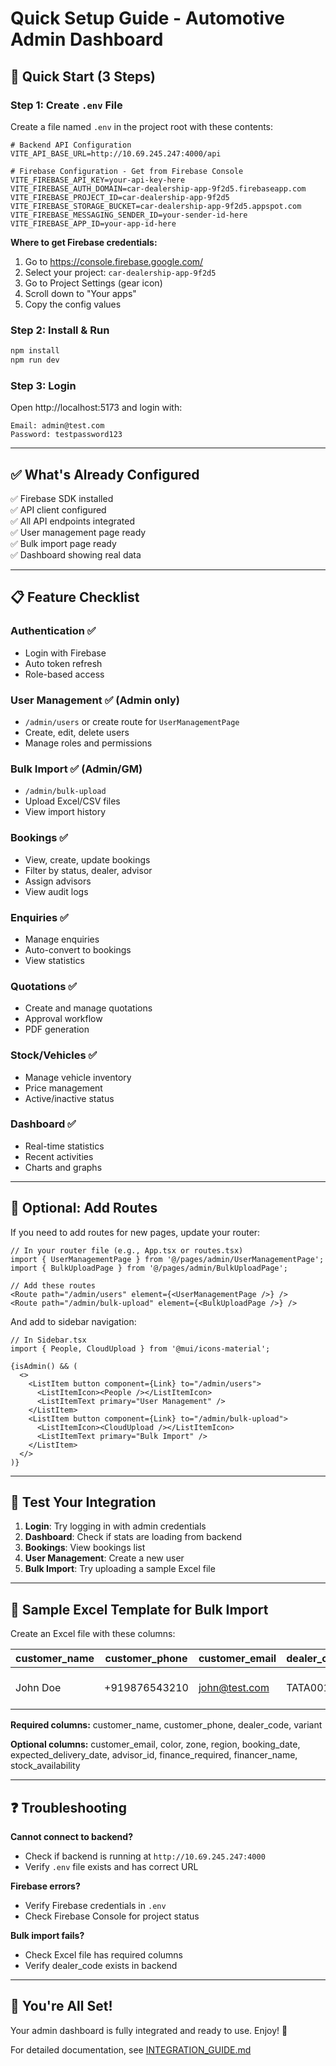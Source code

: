 # Quick Setup Guide - Automotive Admin Dashboard

## 🚀 Quick Start (3 Steps)

### Step 1: Create `.env` File

Create a file named `.env` in the project root with these contents:

```env
# Backend API Configuration
VITE_API_BASE_URL=http://10.69.245.247:4000/api

# Firebase Configuration - Get from Firebase Console
VITE_FIREBASE_API_KEY=your-api-key-here
VITE_FIREBASE_AUTH_DOMAIN=car-dealership-app-9f2d5.firebaseapp.com
VITE_FIREBASE_PROJECT_ID=car-dealership-app-9f2d5
VITE_FIREBASE_STORAGE_BUCKET=car-dealership-app-9f2d5.appspot.com
VITE_FIREBASE_MESSAGING_SENDER_ID=your-sender-id-here
VITE_FIREBASE_APP_ID=your-app-id-here
```

**Where to get Firebase credentials:**
1. Go to https://console.firebase.google.com/
2. Select your project: `car-dealership-app-9f2d5`
3. Go to Project Settings (gear icon)
4. Scroll down to "Your apps"
5. Copy the config values

### Step 2: Install & Run

```bash
npm install
npm run dev
```

### Step 3: Login

Open http://localhost:5173 and login with:
```
Email: admin@test.com
Password: testpassword123
```

---

## ✅ What's Already Configured

✅ Firebase SDK installed  
✅ API client configured  
✅ All API endpoints integrated  
✅ User management page ready  
✅ Bulk import page ready  
✅ Dashboard showing real data  

---

## 📋 Feature Checklist

### Authentication ✅
- Login with Firebase
- Auto token refresh
- Role-based access

### User Management ✅ (Admin only)
- `/admin/users` or create route for `UserManagementPage`
- Create, edit, delete users
- Manage roles and permissions

### Bulk Import ✅ (Admin/GM)
- `/admin/bulk-upload`
- Upload Excel/CSV files
- View import history

### Bookings ✅
- View, create, update bookings
- Filter by status, dealer, advisor
- Assign advisors
- View audit logs

### Enquiries ✅
- Manage enquiries
- Auto-convert to bookings
- View statistics

### Quotations ✅
- Create and manage quotations
- Approval workflow
- PDF generation

### Stock/Vehicles ✅
- Manage vehicle inventory
- Price management
- Active/inactive status

### Dashboard ✅
- Real-time statistics
- Recent activities
- Charts and graphs

---

## 🔧 Optional: Add Routes

If you need to add routes for new pages, update your router:

```tsx
// In your router file (e.g., App.tsx or routes.tsx)
import { UserManagementPage } from '@/pages/admin/UserManagementPage';
import { BulkUploadPage } from '@/pages/admin/BulkUploadPage';

// Add these routes
<Route path="/admin/users" element={<UserManagementPage />} />
<Route path="/admin/bulk-upload" element={<BulkUploadPage />} />
```

And add to sidebar navigation:

```tsx
// In Sidebar.tsx
import { People, CloudUpload } from '@mui/icons-material';

{isAdmin() && (
  <>
    <ListItem button component={Link} to="/admin/users">
      <ListItemIcon><People /></ListItemIcon>
      <ListItemText primary="User Management" />
    </ListItem>
    <ListItem button component={Link} to="/admin/bulk-upload">
      <ListItemIcon><CloudUpload /></ListItemIcon>
      <ListItemText primary="Bulk Import" />
    </ListItem>
  </>
)}
```

---

## 🎯 Test Your Integration

1. **Login**: Try logging in with admin credentials
2. **Dashboard**: Check if stats are loading from backend
3. **Bookings**: View bookings list
4. **User Management**: Create a new user
5. **Bulk Import**: Try uploading a sample Excel file

---

## 📝 Sample Excel Template for Bulk Import

Create an Excel file with these columns:

| customer_name | customer_phone | customer_email | dealer_code | variant | color | zone | region |
|---------------|----------------|----------------|-------------|---------|-------|------|--------|
| John Doe | +919876543210 | john@test.com | TATA001 | Tata Harrier EV | Blue | NORTH | Delhi |

**Required columns:** customer_name, customer_phone, dealer_code, variant

**Optional columns:** customer_email, color, zone, region, booking_date, expected_delivery_date, advisor_id, finance_required, financer_name, stock_availability

---

## ❓ Troubleshooting

**Cannot connect to backend?**
- Check if backend is running at `http://10.69.245.247:4000`
- Verify `.env` file exists and has correct URL

**Firebase errors?**
- Verify Firebase credentials in `.env`
- Check Firebase Console for project status

**Bulk import fails?**
- Check Excel file has required columns
- Verify dealer_code exists in backend

---

## 🎉 You're All Set!

Your admin dashboard is fully integrated and ready to use. Enjoy! 🚀

For detailed documentation, see [INTEGRATION_GUIDE.md](./INTEGRATION_GUIDE.md)

